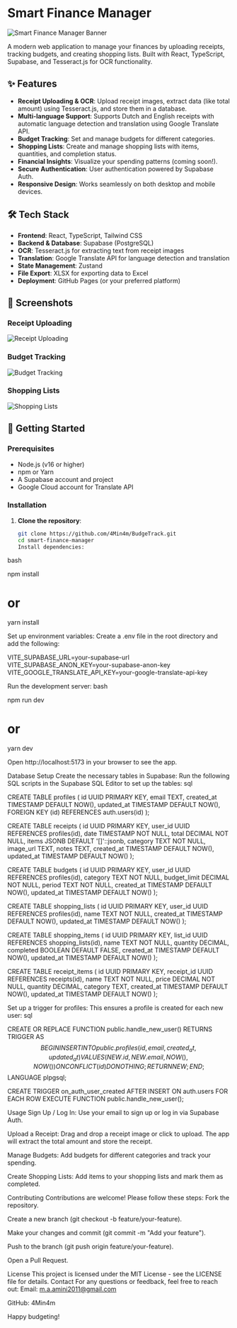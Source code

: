 # Smart Finance Manager

![Smart Finance Manager Banner](https://via.placeholder.com/1200x400.png?text=Smart+Finance+Manager)

A modern web application to manage your finances by uploading receipts, tracking budgets, and creating shopping lists. Built with React, TypeScript, Supabase, and Tesseract.js for OCR functionality.

## ✨ Features

- **Receipt Uploading & OCR**: Upload receipt images, extract data (like total amount) using Tesseract.js, and store them in a database.
- **Multi-language Support**: Supports Dutch and English receipts with automatic language detection and translation using Google Translate API.
- **Budget Tracking**: Set and manage budgets for different categories.
- **Shopping Lists**: Create and manage shopping lists with items, quantities, and completion status.
- **Financial Insights**: Visualize your spending patterns (coming soon!).
- **Secure Authentication**: User authentication powered by Supabase Auth.
- **Responsive Design**: Works seamlessly on both desktop and mobile devices.

## 🛠️ Tech Stack

- **Frontend**: React, TypeScript, Tailwind CSS
- **Backend & Database**: Supabase (PostgreSQL)
- **OCR**: Tesseract.js for extracting text from receipt images
- **Translation**: Google Translate API for language detection and translation
- **State Management**: Zustand
- **File Export**: XLSX for exporting data to Excel
- **Deployment**: GitHub Pages (or your preferred platform)

## 📸 Screenshots

### Receipt Uploading
![Receipt Uploading](https://ibb.co/HTgXNFRn)

### Budget Tracking
![Budget Tracking](https://ibb.co/zTLnJhYw)

### Shopping Lists
![Shopping Lists](https://ibb.co/qMgTs1qB)

## 🚀 Getting Started

### Prerequisites

- Node.js (v16 or higher)
- npm or Yarn
- A Supabase account and project
- Google Cloud account for Translate API

### Installation

1. **Clone the repository**:
   ```bash
   git clone https://github.com/4Min4m/BudgeTrack.git
   cd smart-finance-manager
   Install dependencies:
bash

npm install
# or
yarn install

Set up environment variables:
Create a .env file in the root directory and add the following:

VITE_SUPABASE_URL=your-supabase-url
VITE_SUPABASE_ANON_KEY=your-supabase-anon-key
VITE_GOOGLE_TRANSLATE_API_KEY=your-google-translate-api-key

Run the development server:
bash

npm run dev
# or
yarn dev

Open http://localhost:5173 in your browser to see the app.

Database Setup
Create the necessary tables in Supabase:
Run the following SQL scripts in the Supabase SQL Editor to set up the tables:
sql

CREATE TABLE profiles (
  id UUID PRIMARY KEY,
  email TEXT,
  created_at TIMESTAMP DEFAULT NOW(),
  updated_at TIMESTAMP DEFAULT NOW(),
  FOREIGN KEY (id) REFERENCES auth.users(id)
);

CREATE TABLE receipts (
  id UUID PRIMARY KEY,
  user_id UUID REFERENCES profiles(id),
  date TIMESTAMP NOT NULL,
  total DECIMAL NOT NULL,
  items JSONB DEFAULT '[]'::jsonb,
  category TEXT NOT NULL,
  image_url TEXT,
  notes TEXT,
  created_at TIMESTAMP DEFAULT NOW(),
  updated_at TIMESTAMP DEFAULT NOW()
);

CREATE TABLE budgets (
  id UUID PRIMARY KEY,
  user_id UUID REFERENCES profiles(id),
  category TEXT NOT NULL,
  budget_limit DECIMAL NOT NULL,
  period TEXT NOT NULL,
  created_at TIMESTAMP DEFAULT NOW(),
  updated_at TIMESTAMP DEFAULT NOW()
);

CREATE TABLE shopping_lists (
  id UUID PRIMARY KEY,
  user_id UUID REFERENCES profiles(id),
  name TEXT NOT NULL,
  created_at TIMESTAMP DEFAULT NOW(),
  updated_at TIMESTAMP DEFAULT NOW()
);

CREATE TABLE shopping_items (
  id UUID PRIMARY KEY,
  list_id UUID REFERENCES shopping_lists(id),
  name TEXT NOT NULL,
  quantity DECIMAL,
  completed BOOLEAN DEFAULT FALSE,
  created_at TIMESTAMP DEFAULT NOW(),
  updated_at TIMESTAMP DEFAULT NOW()
);

CREATE TABLE receipt_items (
  id UUID PRIMARY KEY,
  receipt_id UUID REFERENCES receipts(id),
  name TEXT NOT NULL,
  price DECIMAL NOT NULL,
  quantity DECIMAL,
  category TEXT,
  created_at TIMESTAMP DEFAULT NOW(),
  updated_at TIMESTAMP DEFAULT NOW()
);

Set up a trigger for profiles:
This ensures a profile is created for each new user:
sql

CREATE OR REPLACE FUNCTION public.handle_new_user()
RETURNS TRIGGER AS $$
BEGIN
  INSERT INTO public.profiles (id, email, created_at, updated_at)
  VALUES (NEW.id, NEW.email, NOW(), NOW())
  ON CONFLICT (id) DO NOTHING;
  RETURN NEW;
END;
$$ LANGUAGE plpgsql;

CREATE TRIGGER on_auth_user_created
  AFTER INSERT ON auth.users
  FOR EACH ROW EXECUTE FUNCTION public.handle_new_user();

 Usage
Sign Up / Log In: Use your email to sign up or log in via Supabase Auth.

Upload a Receipt: Drag and drop a receipt image or click to upload. The app will extract the total amount and store the receipt.

Manage Budgets: Add budgets for different categories and track your spending.

Create Shopping Lists: Add items to your shopping lists and mark them as completed.

 Contributing
Contributions are welcome! Please follow these steps:
Fork the repository.

Create a new branch (git checkout -b feature/your-feature).

Make your changes and commit (git commit -m "Add your feature").

Push to the branch (git push origin feature/your-feature).

Open a Pull Request.

 License
This project is licensed under the MIT License - see the LICENSE file for details.
 Contact
For any questions or feedback, feel free to reach out:
Email: m.a.amini2011@gmail.com

GitHub: 4Min4m

Happy budgeting! 